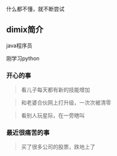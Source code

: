 什么都不懂，就不断尝试


## dimix简介 ##

java程序员

刚学习python

### 开心的事 ###
> 看儿子每天都有新的技能增加

> 和老婆合伙网上打升级，一次次被清零

> 看别人玩星际，在一旁瞎叫

### 最近很痛苦的事 ###
> 买了很多公司的股票，跌地上了
